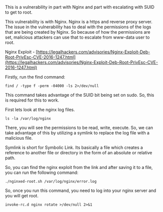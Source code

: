This is a vulnerability in part with Nginx and part with escalating with SUID to get to root. 

This vulnerability is with Nginx. Nginx is a https and reverse proxy server. The issue in the vulnerability has to deal with the permissions of the logs that are being created by Nginx. So because of how the permissions are set, malicious attackers can use that to escalate from www-data user to root.

Nginx Exploit - [https://legalhackers.com/advisories/Nginx-Exploit-Deb-Root-PrivEsc-CVE-2016-1247.html](https://legalhackers.com/advisories/Nginx-Exploit-Deb-Root-PrivEsc-CVE-2016-1247.html)

Firstly, run the find command:

```shell
find / -type f -perm -04000 -ls 2>/dev/null
```

This command takes advantage of the SUID bit being set on sudo. So, this is required for this to work. 

First lets look at the nginx log files.

```shell
ls -la /var/log/nginx
```

There, you will see the permissions to be read, write, execute. So, we can take advantage of this by utilizing a symlink to replace the log file with a malicious file.

Symlink is short for Symbolic Link. Its basically a file which creates a reference to another file or directory in the form of an absolute or relative path.

So, you can find the nginx exploit from the link and after saving it to a file, you can run the following command:

```shell
./nginxed-root.sh /var/log/nginx/error.log
```

So, once you run this command, you need to log into your nginx server and you will get root. 

```shell
invoke-rc.d nginx rotate >/dev/null 2>&1
```


